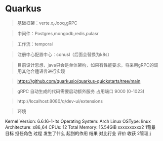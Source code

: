 # Quarkus

> 基础框架：verte.x,Jooq,gRPC

> 中间件：Postgres,mongodb,redis,pulasr

> 工作流：temporal

> 注册中心配置中心：conusl（后面会替换为k8s）

> 目前设计思想，java只会是单体架构，如果有性能要求，将采用gRPC的调用其他合适语言进行实现

> https://github.com/quarkusio/quarkus-quickstarts/tree/main

> gRPC 自动生成的代码需要启动额外服务 占用端口 9000 (0-1023)

> http://localhost:8080/q/dev-ui/extensions

> 环境 

 Kernel Version: 6.6.16-1-lts
 Operating System: Arch Linux
 OSType: linux
 Architecture: x86_64
 CPUs: 12
 Total Memory: 15.54GiB
xxxxxxxxxx2 1背景 目标 担任角色 过程 发生了什么 起到的作用 结果 对比行业 评价 收获 2管理
 j 